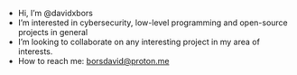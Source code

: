 - Hi, I’m @davidxbors
- I’m interested in cybersecurity, low-level programming and open-source projects in general
- I’m looking to collaborate on any interesting project in my area of interests.
- How to reach me: borsdavid@proton.me
